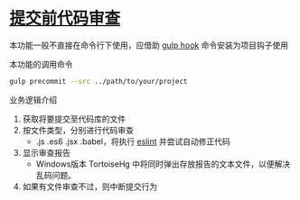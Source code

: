 [提交前代码审查](./gulp_precommit.md)
====

本功能一般不直接在命令行下使用，应借助 [gulp hook](./gulp_hook.md) 命令安装为项目钩子使用

本功能的调用命令

```bash
gulp precommit --src ../path/to/your/project
```

业务逻辑介绍

1.  获取将要提交至代码库的文件
1.  按文件类型，分别进行代码审查
	* .js .es6 .jsx .babel，将执行 [eslint](http://cn.eslint.org/) 并尝试自动修正代码
1.  显示审查报告
	* Windows版本 TortoiseHg 中将同时弹出存放报告的文本文件，以便解决乱码问题。
1.  如果有文件审查不过，则中断提交行为